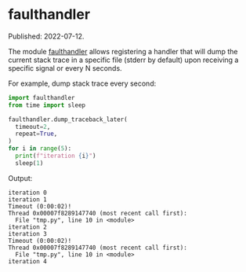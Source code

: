 # faulthandler

Published: 2022-07-12.

The module [faulthandler](https://docs.python.org/3/library/faulthandler.html) allows registering a handler that will dump the current stack trace in a specific file (stderr by default) upon receiving a specific signal or every N seconds.

For example, dump stack trace every second:

```python
import faulthandler
from time import sleep

faulthandler.dump_traceback_later(
  timeout=2,
  repeat=True,
)
for i in range(5):
  print(f"iteration {i}")
  sleep(1)
```

Output:

```plain
iteration 0
iteration 1
Timeout (0:00:02)!
Thread 0x00007f8289147740 (most recent call first):
  File "tmp.py", line 10 in <module>
iteration 2
iteration 3
Timeout (0:00:02)!
Thread 0x00007f8289147740 (most recent call first):
  File "tmp.py", line 10 in <module>
iteration 4
```

